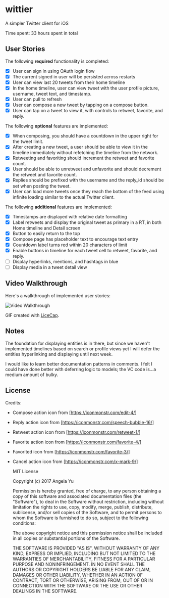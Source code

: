 # wittier

A simpler Twitter client for iOS

Time spent: 33 hours spent in total

## User Stories

The following **required** functionality is completed:
- [x] User can sign in using OAuth login flow
- [x] The current signed in user will be persisted across restarts
- [x] User can view last 20 tweets from their home timeline
- [x] In the home timeline, user can view tweet with the user profile picture, username, tweet text, and timestamp.
- [x] User can pull to refresh
- [x] User can compose a new tweet by tapping on a compose button.
- [x] User can tap on a tweet to view it, with controls to retweet, favorite, and reply.

The following **optional** features are implemented:

- [x] When composing, you should have a countdown in the upper right for the tweet limit.
- [x] After creating a new tweet, a user should be able to view it in the timeline immediately without refetching the timeline from the network.
- [x] Retweeting and favoriting should increment the retweet and favorite count.
- [x] User should be able to unretweet and unfavorite and should decrement the retweet and favorite count.
- [x] Replies should be prefixed with the username and the reply_id should be set when posting the tweet.
- [x] User can load more tweets once they reach the bottom of the feed using infinite loading similar to the actual Twitter client.

The following **additional** features are implemented:
- [x] Timestamps are displayed with relative date formatting
- [x] Label retweets and display the original tweet as primary in a RT, in both Home timeline and Detail screen
- [x] Button to easily return to the top
- [x] Compose page has placeholder text to encourage text entry
- [x] Countdown label turns red within 20 characters of limit
- [x] Enable buttons in timeline for each tweet cell to retweet, favorite, and reply.
- [ ] Display hyperlinks, mentions, and hashtags in blue
- [ ] Display media in a tweet detail view

## Video Walkthrough

Here's a walkthrough of implemented user stories:

<img src='anim_wittier_v1.gif' title='Video Walkthrough' width='' alt='Video Walkthrough' />

GIF created with [LiceCap](http://www.cockos.com/licecap/).

## Notes

The foundation for displaying entities is in there, but since we haven't implemented timelines based on search or profile views yet I will defer the entities hyperlinking and displaying until next week.

I would like to learn better documentation patterns in comments.
I felt I could have done better with deferring logic to models; the VC code is...a medium amount of bulky.

## License
Credits:
- Compose action icon from [https://iconmonstr.com/edit-4/]
- Reply action icon from [https://iconmonstr.com/speech-bubble-16/]
- Retweet action icon from [https://iconmonstr.com/retweet-1/]
- Favorite action icon from [https://iconmonstr.com/favorite-4/]
- Favorited icon from [https://iconmonstr.com/favorite-3/]
- Cancel action icon from [https://iconmonstr.com/x-mark-9/]

  MIT License

  Copyright (c) 2017 Angela Yu

  Permission is hereby granted, free of charge, to any person obtaining a copy
  of this software and associated documentation files (the "Software"), to deal
  in the Software without restriction, including without limitation the rights
  to use, copy, modify, merge, publish, distribute, sublicense, and/or sell
  copies of the Software, and to permit persons to whom the Software is
  furnished to do so, subject to the following conditions:

  The above copyright notice and this permission notice shall be included in all
  copies or substantial portions of the Software.

  THE SOFTWARE IS PROVIDED "AS IS", WITHOUT WARRANTY OF ANY KIND, EXPRESS OR
  IMPLIED, INCLUDING BUT NOT LIMITED TO THE WARRANTIES OF MERCHANTABILITY,
  FITNESS FOR A PARTICULAR PURPOSE AND NONINFRINGEMENT. IN NO EVENT SHALL THE
  AUTHORS OR COPYRIGHT HOLDERS BE LIABLE FOR ANY CLAIM, DAMAGES OR OTHER
  LIABILITY, WHETHER IN AN ACTION OF CONTRACT, TORT OR OTHERWISE, ARISING FROM,
  OUT OF OR IN CONNECTION WITH THE SOFTWARE OR THE USE OR OTHER DEALINGS IN THE
  SOFTWARE.
